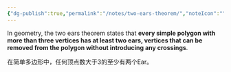 ```yaml
---
{"dg-publish":true,"permalink":"/notes/two-ears-theorem/","noteIcon":"","created":"","updated":""}
---
```



In geometry, the two ears theorem states that **every simple polygon with more than three vertices has at least two ears, vertices that can be removed from the polygon without introducing any crossings**.

在简单多边形中，任何顶点数大于3的至少有两个Ear。